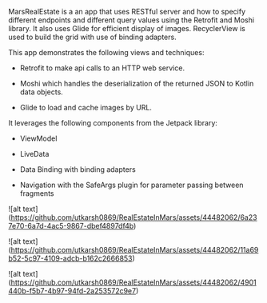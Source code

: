 MarsRealEstate is a an app that uses RESTful server and how to specify different endpoints and different query values using the Retrofit and Moshi library. It also uses Glide for efficient display of images. RecyclerView is used to build the grid with use of binding adapters. 

This app demonstrates the following views and techniques:

* Retrofit to make api calls to an HTTP web service.

* Moshi which handles the deserialization of the returned JSON to Kotlin data objects.

* Glide to load and cache images by URL.

It leverages the following components from the Jetpack library:

* ViewModel

* LiveData

* Data Binding with binding adapters

* Navigation with the SafeArgs plugin for parameter passing between fragments

![alt text] (https://github.com/utkarsh0869/RealEstateInMars/assets/44482062/6a237e70-6a7d-4ac5-9867-dbef4897df4b)

![alt text] (https://github.com/utkarsh0869/RealEstateInMars/assets/44482062/11a69b52-5c97-4109-adcb-b162c2666853)

![alt text] (https://github.com/utkarsh0869/RealEstateInMars/assets/44482062/4901440b-f5b7-4b97-94fd-2a253572c9e7)

